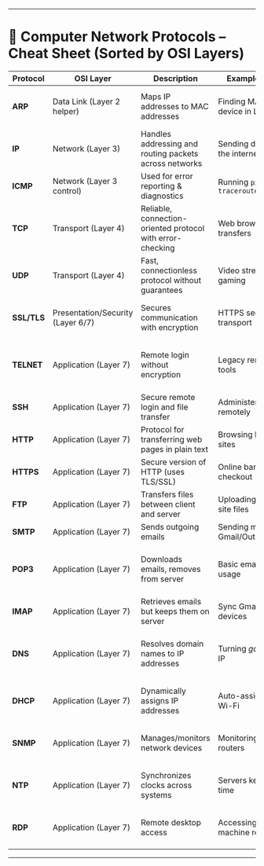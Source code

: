 ***

# 📌 Computer Network Protocols – Cheat Sheet (Sorted by OSI Layers)

| Protocol | OSI Layer | Description | Example Use Case | Analogy |
|----------|-----------|-------------|------------------|---------|
| **ARP**  | Data Link (Layer 2 helper) | Maps IP addresses to MAC addresses | Finding MAC of a device in LAN | Asking “Who lives at this address?” in a neighborhood |
| **IP**   | Network (Layer 3) | Handles addressing and routing packets across networks | Sending data across the internet | Postal system deciding where a letter should go |
| **ICMP** | Network (Layer 3 control) | Used for error reporting & diagnostics | Running `ping` or `traceroute` | Traffic police signaling road issues |
| **TCP**  | Transport (Layer 4) | Reliable, connection-oriented protocol with error-checking | Web browsing, file transfers | A phone call – confirms delivery |
| **UDP**  | Transport (Layer 4) | Fast, connectionless protocol without guarantees | Video streaming, gaming | Loudspeaker announcement – fast but not guaranteed |
| **SSL/TLS** | Presentation/Security (Layer 6/7) | Secures communication with encryption | HTTPS secure data transport | Secret handshake before sharing info |
| **TELNET** | Application (Layer 7) | Remote login without encryption | Legacy remote admin tools | Talking on a public line where everyone can hear |
| **SSH**  | Application (Layer 7) | Secure remote login and file transfer | Administering servers remotely | Locked private door with a secret key |
| **HTTP** | Application (Layer 7) | Protocol for transferring web pages in plain text | Browsing blogs, static sites | Reading an open library book |
| **HTTPS** | Application (Layer 7) | Secure version of HTTP (uses TLS/SSL) | Online banking checkout | Same library, but book in a locked case |
| **FTP**  | Application (Layer 7) | Transfers files between client and server | Uploading/downloading site files | Courier delivering packages |
| **SMTP** | Application (Layer 7) | Sends outgoing emails | Sending mail via Gmail/Outlook | Dropping letter in a mailbox |
| **POP3** | Application (Layer 7) | Downloads emails, removes from server | Basic email client usage | Mailman delivering letters & not keeping copies |
| **IMAP** | Application (Layer 7) | Retrieves emails but keeps them on server | Sync Gmail on multiple devices | Post office stores copies of letters |
| **DNS**  | Application (Layer 7) | Resolves domain names to IP addresses | Turning *google.com* → IP | Phone directory mapping names to numbers |
| **DHCP** | Application (Layer 7) | Dynamically assigns IP addresses | Auto-assignment on Wi-Fi | Hotel reception assigning room keys |
| **SNMP** | Application (Layer 7) | Manages/monitors network devices | Monitoring enterprise routers | Security cameras reporting activity |
| **NTP**  | Application (Layer 7) | Synchronizes clocks across systems | Servers keeping same time | Family resetting watches to same clock |
| **RDP**  | Application (Layer 7) | Remote desktop access | Accessing a Windows machine remotely | Sitting at someone else’s PC virtually |

***
